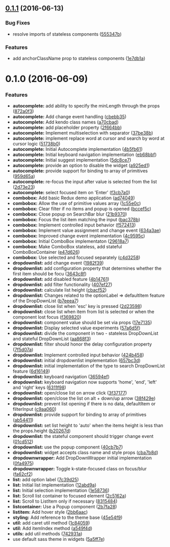 <a name="0.1.1"></a>
## [0.1.1](https://github.com/telerik/kendo-react-dropdowns/compare/v0.1.0...v0.1.1) (2016-06-13)


### Bug Fixes

* resolve imports of stateless components ([555347b](https://github.com/telerik/kendo-react-dropdowns/commit/555347b))


### Features

* add anchorClassName prop to stateless components ([1e7db1a](https://github.com/telerik/kendo-react-dropdowns/commit/1e7db1a))



<a name="0.1.0"></a>
# 0.1.0 (2016-06-09)


### Features

* **autocomplete:** add ability to specify the minLength through the props ([872a0f3](https://github.com/telerik/kendo-react-dropdowns/commit/872a0f3))
* **autocomplete:** Add change event handling ([cbebb35](https://github.com/telerik/kendo-react-dropdowns/commit/cbebb35))
* **autocomplete:** Add kendo class names ([a70cbad](https://github.com/telerik/kendo-react-dropdowns/commit/a70cbad))
* **autocomplete:** add placeholder property ([2f664bb](https://github.com/telerik/kendo-react-dropdowns/commit/2f664bb))
* **autocomplete:** Implement multiselection with separator ([37be38b](https://github.com/telerik/kendo-react-dropdowns/commit/37be38b))
* **autocomplete:** implement replace word at cursor and search by word at cursor logic ([51738b0](https://github.com/telerik/kendo-react-dropdowns/commit/51738b0))
* **autocomplete:** Initial Autocomplete implementation ([4b5fb61](https://github.com/telerik/kendo-react-dropdowns/commit/4b5fb61))
* **autocomplete:** Initial keyboard navigation implementation ([eb68bbf](https://github.com/telerik/kendo-react-dropdowns/commit/eb68bbf))
* **autocomplete:** Initial suggest implementation ([5dc8ce7](https://github.com/telerik/kendo-react-dropdowns/commit/5dc8ce7))
* **autocomplete:** provide an option to disable the widget ([a925ed1](https://github.com/telerik/kendo-react-dropdowns/commit/a925ed1))
* **autocomplete:** provide support for binding to array of primitives ([959d65a](https://github.com/telerik/kendo-react-dropdowns/commit/959d65a))
* **autocomplete:** re-focus the input after value is selected from the list ([2d73e23](https://github.com/telerik/kendo-react-dropdowns/commit/2d73e23))
* **autocomplete:** select focused item on 'Enter' ([f3cb7a0](https://github.com/telerik/kendo-react-dropdowns/commit/f3cb7a0))
* **combobox:** Add basic Redux demo application ([ad74049](https://github.com/telerik/kendo-react-dropdowns/commit/ad74049))
* **combobox:** Allow the use of primitive values array ([1c55e0c](https://github.com/telerik/kendo-react-dropdowns/commit/1c55e0c))
* **combobox:** Clear filter if no items and popup is opened ([bccef5c](https://github.com/telerik/kendo-react-dropdowns/commit/bccef5c))
* **combobox:** Close popup on SearchBar blur ([21b9370](https://github.com/telerik/kendo-react-dropdowns/commit/21b9370))
* **combobox:** Focus the list item matching the input ([bac378b](https://github.com/telerik/kendo-react-dropdowns/commit/bac378b))
* **combobox:** Implement controlled input behavior ([f572413](https://github.com/telerik/kendo-react-dropdowns/commit/f572413))
* **combobox:** Implement value assignment and change event ([634a3ae](https://github.com/telerik/kendo-react-dropdowns/commit/634a3ae))
* **combobox:** Improved change event implementation ([4c9595c](https://github.com/telerik/kendo-react-dropdowns/commit/4c9595c))
* **combobox:** Initial ComboBox implementaton ([29618a7](https://github.com/telerik/kendo-react-dropdowns/commit/29618a7))
* **combobox:** Make ComboBox stateless, add stateful ComboBoxContainer ([e47d626](https://github.com/telerik/kendo-react-dropdowns/commit/e47d626))
* **combobox:** Use selected and focused separately ([c4d3258](https://github.com/telerik/kendo-react-dropdowns/commit/c4d3258))
* **dropdownlist:** add change event ([1982f39](https://github.com/telerik/kendo-react-dropdowns/commit/1982f39))
* **dropdownlist:** add configuration property that determines whether the first item should be focu ([3643c8f](https://github.com/telerik/kendo-react-dropdowns/commit/3643c8f))
* **dropdownlist:** add disabled feature ([4b14761](https://github.com/telerik/kendo-react-dropdowns/commit/4b14761))
* **dropdownlist:** add filter functionality ([407ef27](https://github.com/telerik/kendo-react-dropdowns/commit/407ef27))
* **dropdownlist:** calculate list height ([cbacf52](https://github.com/telerik/kendo-react-dropdowns/commit/cbacf52))
* **dropdownlist:** Changes related to the optionLabel => defaultItem feature of the DropDownList ([b7eeea7](https://github.com/telerik/kendo-react-dropdowns/commit/b7eeea7))
* **dropdownlist:** close list when 'esc' key is pressed ([2d23598](https://github.com/telerik/kendo-react-dropdowns/commit/2d23598))
* **dropdownlist:** close list when item from list is selected or when the component lost focus ([f369820](https://github.com/telerik/kendo-react-dropdowns/commit/f369820))
* **dropdownlist:** component value should be set via props ([17e7135](https://github.com/telerik/kendo-react-dropdowns/commit/17e7135))
* **dropdownlist:** Display selected value experiments ([57a6d5f](https://github.com/telerik/kendo-react-dropdowns/commit/57a6d5f))
* **dropdownlist:** divide the component in two - stateless DropDownList and stateful DropDownList ([aa868f3](https://github.com/telerik/kendo-react-dropdowns/commit/aa868f3))
* **dropdownlist:** filter should honor the delay configuration property ([7f5d07a](https://github.com/telerik/kendo-react-dropdowns/commit/7f5d07a))
* **dropdownlist:** Implement controlled input behavior ([424b458](https://github.com/telerik/kendo-react-dropdowns/commit/424b458))
* **dropdownlist:** initial dropdownlist implementation ([657bc3d](https://github.com/telerik/kendo-react-dropdowns/commit/657bc3d))
* **dropdownlist:** initial implementation of the type to search DropDownList feature ([6d16149](https://github.com/telerik/kendo-react-dropdowns/commit/6d16149))
* **dropdownlist:** keyboard navigation ([36594ef](https://github.com/telerik/kendo-react-dropdowns/commit/36594ef))
* **dropdownlist:** keyboard navigation now supports 'home', 'end', 'left' and 'right' keys ([6311f98](https://github.com/telerik/kendo-react-dropdowns/commit/6311f98))
* **dropdownlist:** open/close list on arrow click ([3f37177](https://github.com/telerik/kendo-react-dropdowns/commit/3f37177))
* **dropdownlist:** open/close the list on alt + down/up arrow ([38f429e](https://github.com/telerik/kendo-react-dropdowns/commit/38f429e))
* **dropdownlist:** prevent list opening if there is no data, defaultItem or filterInput ([c9aa060](https://github.com/telerik/kendo-react-dropdowns/commit/c9aa060))
* **dropdownlist:** provide support for binding to array of primitives ([ab54411](https://github.com/telerik/kendo-react-dropdowns/commit/ab54411))
* **dropdownlist:** set list height to 'auto' when the items height is less than the props.height ([b20267d](https://github.com/telerik/kendo-react-dropdowns/commit/b20267d))
* **dropdownlist:** the stateful component should trigger change event ([01cd512](https://github.com/telerik/kendo-react-dropdowns/commit/01cd512))
* **dropdownlist:** use the popup component ([40cb7b7](https://github.com/telerik/kendo-react-dropdowns/commit/40cb7b7))
* **dropdownlist:** widget accepts class name and style props ([cba7b8d](https://github.com/telerik/kendo-react-dropdowns/commit/cba7b8d))
* **dropdownwrapper:** Add DropDownWrapper initial implementation ([0fa4975](https://github.com/telerik/kendo-react-dropdowns/commit/0fa4975))
* **dropdownwrapper:** Toggle k-state-focused class on focus/blur ([fa62cf2](https://github.com/telerik/kendo-react-dropdowns/commit/fa62cf2))
* **list:** add option label ([7c39d25](https://github.com/telerik/kendo-react-dropdowns/commit/7c39d25))
* **list:** Initial list implementation ([12abd9a](https://github.com/telerik/kendo-react-dropdowns/commit/12abd9a))
* **list:** Initial selection implementation ([1e58736](https://github.com/telerik/kendo-react-dropdowns/commit/1e58736))
* **list:** Scroll list container to focused element ([2c5162a](https://github.com/telerik/kendo-react-dropdowns/commit/2c5162a))
* **list:** Scroll to ListItem only if necessary ([8315484](https://github.com/telerik/kendo-react-dropdowns/commit/8315484))
* **listcontainer:** Use a Popup component ([2b7fa28](https://github.com/telerik/kendo-react-dropdowns/commit/2b7fa28))
* **listitem:** Add hover style ([2bb6aac](https://github.com/telerik/kendo-react-dropdowns/commit/2bb6aac))
* **styling:** Add reference to the theme base ([45e54f9](https://github.com/telerik/kendo-react-dropdowns/commit/45e54f9))
* **util:** add caret util method ([1c84059](https://github.com/telerik/kendo-react-dropdowns/commit/1c84059))
* **util:** Add itemIndex method ([a549f4d](https://github.com/telerik/kendo-react-dropdowns/commit/a549f4d))
* **utils:** add util methods ([742931a](https://github.com/telerik/kendo-react-dropdowns/commit/742931a))
* use default sass theme in widgets ([5a5ff7e](https://github.com/telerik/kendo-react-dropdowns/commit/5a5ff7e))
